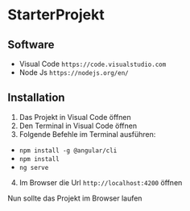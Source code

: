 # StarterProjekt

## Software

- Visual Code `https://code.visualstudio.com`
- Node Js `https://nodejs.org/en/`

## Installation

1. Das Projekt in Visual Code öffnen
2. Den Terminal in Visual Code öffnen
3. Folgende Befehle im Terminal ausführen:
- `npm install -g @angular/cli`
- `npm install`
- `ng serve`
4. Im Browser die Url `http://localhost:4200` öffnen

Nun sollte das Projekt im Browser laufen